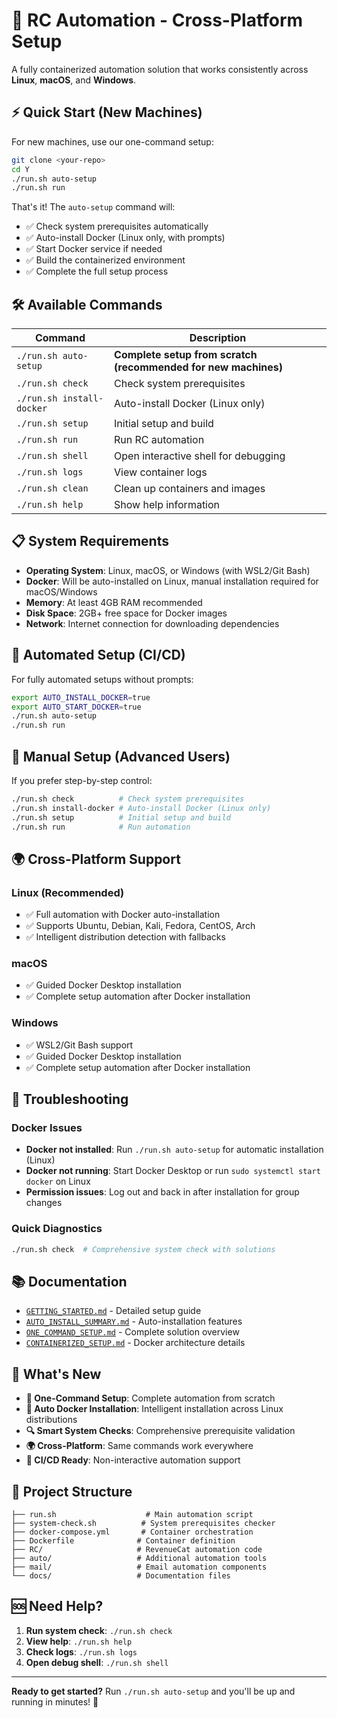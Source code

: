 # 🚀 RC Automation - Cross-Platform Setup

A fully containerized automation solution that works consistently across **Linux**, **macOS**, and **Windows**.

## ⚡ Quick Start (New Machines)

For new machines, use our one-command setup:

```bash
git clone <your-repo>
cd Y
./run.sh auto-setup
./run.sh run
```

That's it! The `auto-setup` command will:
- ✅ Check system prerequisites automatically
- ✅ Auto-install Docker (Linux only, with prompts)
- ✅ Start Docker service if needed
- ✅ Build the containerized environment
- ✅ Complete the full setup process

## 🛠️ Available Commands

| Command | Description |
|---------|-------------|
| `./run.sh auto-setup` | **Complete setup from scratch (recommended for new machines)** |
| `./run.sh check` | Check system prerequisites |
| `./run.sh install-docker` | Auto-install Docker (Linux only) |
| `./run.sh setup` | Initial setup and build |
| `./run.sh run` | Run RC automation |
| `./run.sh shell` | Open interactive shell for debugging |
| `./run.sh logs` | View container logs |
| `./run.sh clean` | Clean up containers and images |
| `./run.sh help` | Show help information |

## 📋 System Requirements

- **Operating System**: Linux, macOS, or Windows (with WSL2/Git Bash)
- **Docker**: Will be auto-installed on Linux, manual installation required for macOS/Windows
- **Memory**: At least 4GB RAM recommended
- **Disk Space**: 2GB+ free space for Docker images
- **Network**: Internet connection for downloading dependencies

## 🤖 Automated Setup (CI/CD)

For fully automated setups without prompts:

```bash
export AUTO_INSTALL_DOCKER=true
export AUTO_START_DOCKER=true
./run.sh auto-setup
./run.sh run
```

## 🔧 Manual Setup (Advanced Users)

If you prefer step-by-step control:

```bash
./run.sh check          # Check system prerequisites
./run.sh install-docker # Auto-install Docker (Linux only)
./run.sh setup          # Initial setup and build
./run.sh run            # Run automation
```

## 🌍 Cross-Platform Support

### Linux (Recommended)
- ✅ Full automation with Docker auto-installation
- ✅ Supports Ubuntu, Debian, Kali, Fedora, CentOS, Arch
- ✅ Intelligent distribution detection with fallbacks

### macOS
- ✅ Guided Docker Desktop installation
- ✅ Complete setup automation after Docker installation

### Windows
- ✅ WSL2/Git Bash support
- ✅ Guided Docker Desktop installation
- ✅ Complete setup automation after Docker installation

## 🐛 Troubleshooting

### Docker Issues
- **Docker not installed**: Run `./run.sh auto-setup` for automatic installation (Linux)
- **Docker not running**: Start Docker Desktop or run `sudo systemctl start docker` on Linux
- **Permission issues**: Log out and back in after installation for group changes

### Quick Diagnostics
```bash
./run.sh check  # Comprehensive system check with solutions
```

## 📚 Documentation

- [`GETTING_STARTED.md`](GETTING_STARTED.md) - Detailed setup guide
- [`AUTO_INSTALL_SUMMARY.md`](AUTO_INSTALL_SUMMARY.md) - Auto-installation features
- [`ONE_COMMAND_SETUP.md`](ONE_COMMAND_SETUP.md) - Complete solution overview
- [`CONTAINERIZED_SETUP.md`](CONTAINERIZED_SETUP.md) - Docker architecture details

## 🎉 What's New

- **🚀 One-Command Setup**: Complete automation from scratch
- **🐳 Auto Docker Installation**: Intelligent installation across Linux distributions
- **🔍 Smart System Checks**: Comprehensive prerequisite validation
- **🌍 Cross-Platform**: Same commands work everywhere
- **🤖 CI/CD Ready**: Non-interactive automation support

## 📁 Project Structure

```
├── run.sh                    # Main automation script
├── system-check.sh          # System prerequisites checker
├── docker-compose.yml       # Container orchestration
├── Dockerfile              # Container definition
├── RC/                     # RevenueCat automation code
├── auto/                   # Additional automation tools
├── mail/                   # Email automation components
└── docs/                   # Documentation files
```

## 🆘 Need Help?

1. **Run system check**: `./run.sh check`
2. **View help**: `./run.sh help`
3. **Check logs**: `./run.sh logs`
4. **Open debug shell**: `./run.sh shell`

---

**Ready to get started?** Run `./run.sh auto-setup` and you'll be up and running in minutes! 🎊 